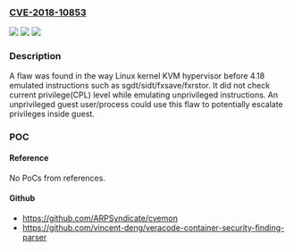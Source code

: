 ### [CVE-2018-10853](https://cve.mitre.org/cgi-bin/cvename.cgi?name=CVE-2018-10853)
![](https://img.shields.io/static/v1?label=Product&message=kernel&color=blue)
![](https://img.shields.io/static/v1?label=Version&message=n%2Fa&color=blue)
![](https://img.shields.io/static/v1?label=Vulnerability&message=CWE-250&color=brighgreen)

### Description

A flaw was found in the way Linux kernel KVM hypervisor before 4.18 emulated instructions such as sgdt/sidt/fxsave/fxrstor. It did not check current privilege(CPL) level while emulating unprivileged instructions. An unprivileged guest user/process could use this flaw to potentially escalate privileges inside guest.

### POC

#### Reference
No PoCs from references.

#### Github
- https://github.com/ARPSyndicate/cvemon
- https://github.com/vincent-deng/veracode-container-security-finding-parser

